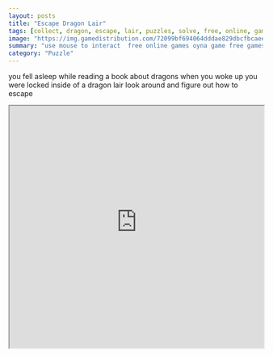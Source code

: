 ```yaml
---
layout: posts
title: "Escape Dragon Lair"
tags: [collect, dragon, escape, lair, puzzles, solve, free, online, games, oyna, game, free, games, play, play, games]
image: "https://img.gamedistribution.com/72099bf694064dddae829dbcfbcaee65.jpg"
summary: "use mouse to interact  free online games oyna game free games play play games"
category: "Puzzle"
---
```


you fell asleep while reading a book about dragons when you woke up you were locked inside of a dragon lair look around and figure out how to escape

<iframe width="100%" height="480px;" src="https://flash.gamedistribution.com?game=72099bf694064dddae829dbcfbcaee65"></iframe>